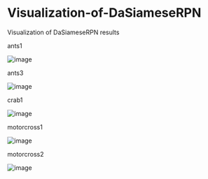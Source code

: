 # Visualization-of-DaSiameseRPN

Visualization of DaSiameseRPN results

ants1

![image](https://github.com/marsmarcin/Visualization-of-DaSiameseRPN/blob/master/ants.gif)

ants3

![image](https://github.com/marsmarcin/Visualization-of-DaSiameseRPN/blob/master/ants3.gif)

crab1

![image](https://github.com/marsmarcin/Visualization-of-DaSiameseRPN/blob/master/crab1.gif)

motorcross1

![image](https://github.com/marsmarcin/Visualization-of-DaSiameseRPN/blob/master/motorcross1.gif)

motorcross2

![image](https://github.com/marsmarcin/Visualization-of-DaSiameseRPN/blob/master/motorcross2.gif)
